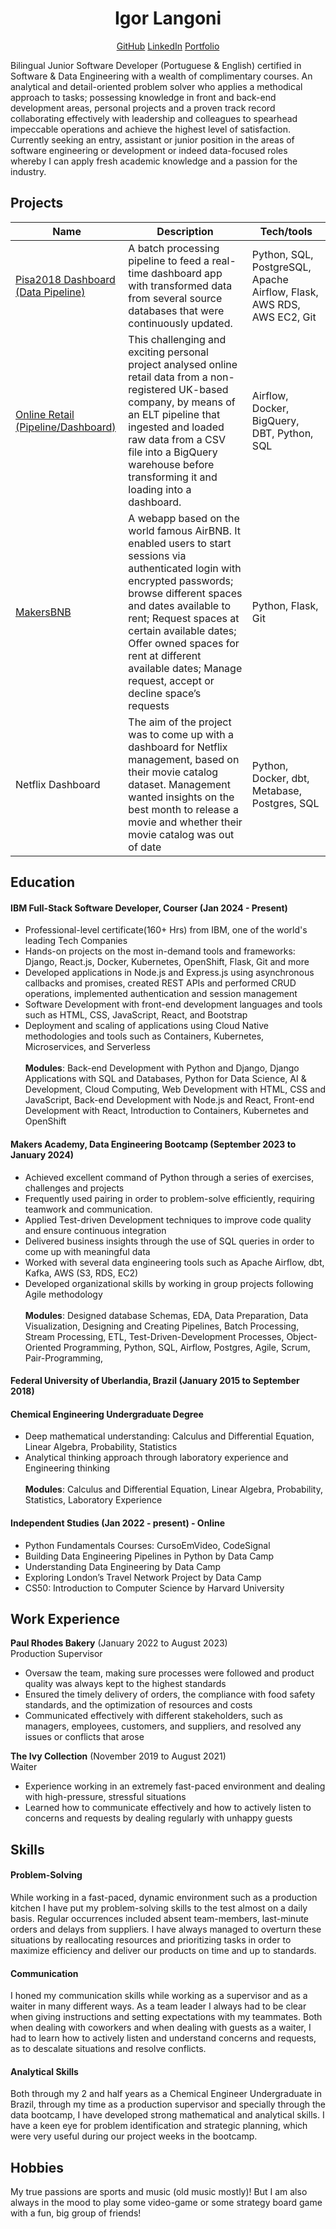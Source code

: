 
<h1 align='center'>Igor Langoni</h1> 

<p align='center'>
<a href="https://github.com/igorlangoni/">GitHub</a> <a href="https://www.linkedin.com/in/igor-langoni/">LinkedIn</a> <a href="https://igorlangoni.github.io/portfolio/">Portfolio</a> 
</p>

Bilingual Junior Software Developer (Portuguese & English) certified in Software & Data Engineering with a wealth of complimentary
courses. An analytical and detail-oriented problem solver who applies a methodical approach to tasks; possessing knowledge in front and
back-end development areas, personal projects and a proven track record collaborating effectively with leadership and colleagues to
spearhead impeccable operations and achieve the highest level of satisfaction. Currently seeking an entry, assistant or junior position in
the areas of software engineering or development or indeed data-focused roles whereby I can apply fresh academic knowledge and a
passion for the industry.


## Projects

| Name                         | Description         | Tech/tools        |
| ---------------------------- | -----------------   | ----------------- |
| [Pisa2018 Dashboard (Data Pipeline)](https://github.com/igorlangoni/final_project_data_eng_makers) | A batch processing pipeline to feed a real-time dashboard app with transformed data from several source databases that were continuously updated.| Python, SQL, PostgreSQL, Apache Airflow, Flask, AWS RDS, AWS EC2, Git |                     
| [Online Retail (Pipeline/Dashboard)](https://github.com/igorlangoni/online_retail_data_pipeline) | This challenging and exciting personal project analysed online retail data from a non-registered UK-based company, by means of an ELT pipeline that ingested and loaded raw data from a CSV file into a BigQuery warehouse before transforming it and loading into a dashboard. | Airflow, Docker, BigQuery, DBT, Python, SQL
| [MakersBNB](https://github.com/igorlangoni/makersbnb_project) | A webapp based on the world famous AirBNB. It enabled users to start sessions via authenticated login with encrypted passwords; browse different spaces and dates available to rent; Request spaces at certain available dates; Offer owned spaces for rent at different available dates; Manage request, accept or decline space’s requests | Python, Flask, Git
| Netflix Dashboard | The aim of the project was to come up with a dashboard for Netflix management, based on their movie catalog dataset. Management wanted insights on the best month to release a movie and whether their movie catalog was out of date | Python, Docker, dbt, Metabase, Postgres, SQL



## Education

#### IBM Full-Stack Software Developer, Courser (Jan 2024 - Present)
- Professional-level certificate(160+ Hrs) from IBM, one of the world's leading Tech Companies
- Hands-on projects on the most in-demand tools and frameworks: Django, React.js, Docker, Kubernetes, OpenShift, Flask, Git and
more
- Developed applications in Node.js and Express.js using asynchronous callbacks and promises, created REST APIs and performed
CRUD operations, implemented authentication and session management
- Software Development with front-end development languages and tools such as HTML, CSS, JavaScript, React, and Bootstrap
- Deployment and scaling of applications using Cloud Native methodologies and tools such as Containers, Kubernetes, Microservices,
and Serverless
<br><br>
<b>Modules</b>: Back-end Development with Python and Django,  Django Applications with SQL and Databases, Python for Data Science, AI & Development, Cloud Computing, Web Development with HTML, CSS and JavaScript, Back-end Development with Node.js and React, Front-end Development with React, 		Introduction to Containers, Kubernetes and OpenShift

#### Makers Academy, Data Engineering Bootcamp (September 2023 to January 2024)
- Achieved excellent command of Python through a series of exercises, challenges and projects
- Frequently used pairing in order to problem-solve efficiently, requiring teamwork and communication.
- Applied Test-driven Development techniques to improve code quality and ensure continuous integration
- Delivered business insights through the use of SQL queries in order to come up with meaningful data
- Worked with several data engineering tools such as Apache Airflow, dbt, Kafka, AWS (S3, RDS, EC2)
- Developed organizational skills by working in group projects following Agile methodology
  <br><br>
<b>Modules</b>:  Designed database Schemas, EDA, Data Preparation, Data Visualization, Designing and Creating Pipelines, Batch Processing, Stream Processing, ETL, Test-Driven-Development Processes, Object-Oriented Programming, Python, SQL, Airflow, Postgres, Agile, Scrum, Pair-Programming,


#### Federal University of Uberlandia, Brazil (January 2015 to September 2018)
#### Chemical Engineering Undergraduate Degree 
  
- Deep mathematical understanding: Calculus and Differential Equation, Linear Algebra, Probability, Statistics <br>
- Analytical thinking approach through laboratory experience and Engineering thinking
<br><br>
<b>Modules</b>: Calculus and Differential Equation, Linear Algebra, Probability, Statistics, Laboratory Experience


#### Independent Studies (Jan 2022 - present) - Online
- Python Fundamentals Courses: CursoEmVideo, CodeSignal <br>
- Building Data Engineering Pipelines in Python by Data Camp <br>
- Understanding Data Engineering by Data Camp <br>
- Exploring London’s Travel Network Project by Data Camp <br>
- CS50: Introduction to Computer Science by Harvard University <br>
  
## Work Experience

**Paul Rhodes Bakery**  (January 2022 to August 2023) <br> 
Production Supervisor

- Oversaw the team, making sure processes were followed and product quality was always kept to the highest standards<br>
- Ensured the timely delivery of orders, the compliance with food safety standards, and the optimization of resources and costs <br>
- Communicated effectively with different stakeholders, such as managers, employees, customers, and suppliers, and resolved any issues or conflicts that arose

**The Ivy Collection** (November 2019 to August 2021)<br>
Waiter

- Experience working in an extremely fast-paced environment and dealing with high-pressure, stressful situations<br>
- Learned how to communicate effectively and how to actively listen to concerns and requests by dealing regularly with unhappy guests

## Skills

#### Problem-Solving
While working in a fast-paced, dynamic environment such as a production kitchen I have put my problem-solving skills to the test almost on a daily basis. Regular occurrences included absent team-members, last-minute orders and delays from suppliers. I have always managed to overturn these situations by reallocating resources and prioritizing tasks in order to maximize efficiency and deliver our products on time and up to standards. 

#### Communication
I honed my communication skills while working as a supervisor and as a waiter in many different ways. As a team leader I always had to be clear when giving instructions and setting expectations with my teammates. Both when dealing with coworkers and when dealing with guests as a waiter, I had to learn how to actively listen and understand concerns and requests, as to descalate situations and resolve conflicts.

#### Analytical Skills
Both through my 2 and half years as a Chemical Engineer Undergraduate in Brazil, through my time as a production supervisor and specially through the data bootcamp, I have developed strong mathematical and analytical skills. I have a keen eye for problem identification and strategic planning, which were very useful during our project weeks in the bootcamp. 



## Hobbies

My true passions are sports and music (old music mostly)! But I am also always in the mood to play some video-game or some strategy board game with a fun, big group of friends!
